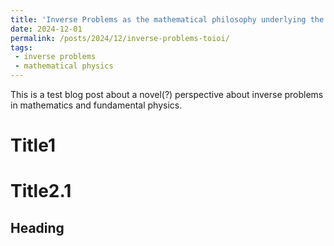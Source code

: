 ```yaml
---
title: 'Inverse Problems as the mathematical philosophy underlying the Abstract Theory of Indirect Observation and Inference'
date: 2024-12-01
permalink: /posts/2024/12/inverse-problems-toioi/
tags:
 - inverse problems
 - mathematical physics
---
```


This is a test blog post about a novel(?) perspective about inverse problems in mathematics and fundamental physics.

Title1
======

Title2.1
======

Heading
------